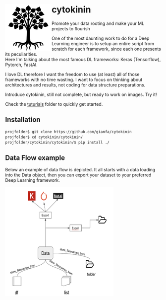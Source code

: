 # cytokinin <img align='left' src='./_imgs/logo.png' width=150 height=150/>
Promote your data rooting and make your ML projects to flourish


One of the most daunting work to do for a Deep Learning engineer is to setup an entire script from scratch for each framework, since each one presents its peculiarities.  
Here I'm talking about the most famous DL frameworks: Keras (Tensorflow), Pytorch, FastAI.

I love DL therefore I want the freedom to use (at least) all of those frameworks with no time wasting. I want to focus on thinking about architectures and results, not coding for data structure preparations.

Introduce cytokinin, still not complete, but ready to work on images. Try it!

Check the [tuturials](./tutorials) folder to quickly get started.


## Installation
```bash
projfolder$ git clone https://github.com/gianfa/cytokinin  
projfolder$ cd cytokinin/cytokinin/
projfolder/cytokinin/cytokinin/$ pip install ./
```

## Data Flow example


Below an example of data flow is depicted. It all starts with a data loading into the Data object, then you can export your dataset to your preferred Deep Learning framework.


<img align='left' src='./_imgs/dataflow.png' width=350 height=350/>

```bash

```
